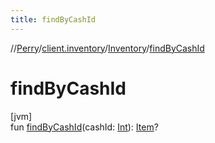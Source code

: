 ```yaml
---
title: findByCashId
---
```

//[Perry](../../../index.html)/[client.inventory](../index.html)/[Inventory](index.html)/[findByCashId](find-by-cash-id.html)



# findByCashId



[jvm]\
fun [findByCashId](find-by-cash-id.html)(cashId: [Int](https://kotlinlang.org/api/latest/jvm/stdlib/kotlin/-int/index.html)): [Item](../-item/index.html)?




